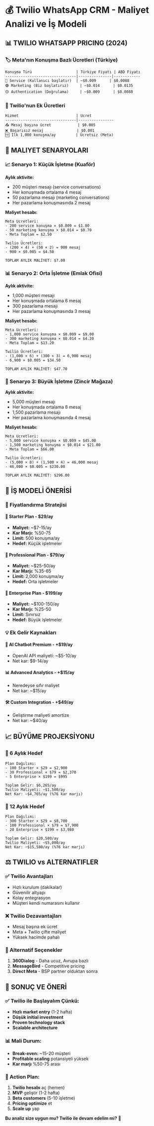 # 💰 Twilio WhatsApp CRM - Maliyet Analizi ve İş Modeli

## 📊 TWILIO WHATSAPP PRICING (2024)

### 🏷️ Meta'nın Konuşma Bazlı Ücretleri (Türkiye)
```
Konuşma Türü                    | Türkiye Fiyatı | ABD Fiyatı
--------------------------------|---------------|------------
🔵 Service (Kullanıcı başlatır)  | ~$0.009      | $0.0088
🟢 Marketing (Biz başlatırız)     | ~$0.014      | $0.0135  
🟡 Authentication (Doğrulama)     | ~$0.009      | $0.0088
```

### 💸 Twilio'nun Ek Ücretleri
```
Hizmet                          | Ücret
--------------------------------|----------------
📤 Mesaj başına ücret            | $0.005
❌ Başarısız mesaj               | $0.001
🆓 İlk 1,000 konuşma/ay         | Ücretsiz (Meta)
```

## 🧮 MALIYET SENARYOLARI

### 📈 Senaryo 1: Küçük İşletme (Kuaför)
**Aylık aktivite:**
- 200 müşteri mesajı (service conversations)
- Her konuşmada ortalama 4 mesaj
- 50 pazarlama mesajı (marketing conversations)
- Her pazarlama konuşmasında 2 mesaj

**Maliyet hesabı:**
```
Meta Ücretleri:
- 200 service konuşma × $0.009 = $1.80
- 50 marketing konuşma × $0.014 = $0.70
- Meta Toplam = $2.50

Twilio Ücretleri:
- (200 × 4) + (50 × 2) = 900 mesaj
- 900 × $0.005 = $4.50

TOPLAM AYLIK MALİYET: $7.00
```

### 📊 Senaryo 2: Orta İşletme (Emlak Ofisi)
**Aylık aktivite:**
- 1,000 müşteri mesajı
- Her konuşmada ortalama 6 mesaj  
- 300 pazarlama mesajı
- Her pazarlama konuşmasında 3 mesaj

**Maliyet hesabı:**
```
Meta Ücretleri:
- 1,000 service konuşma × $0.009 = $9.00
- 300 marketing konuşma × $0.014 = $4.20
- Meta Toplam = $13.20

Twilio Ücretleri:
- (1,000 × 6) + (300 × 3) = 6,900 mesaj
- 6,900 × $0.005 = $34.50

TOPLAM AYLIK MALİYET: $47.70
```

### 🏢 Senaryo 3: Büyük İşletme (Zincir Mağaza)
**Aylık aktivite:**
- 5,000 müşteri mesajı
- Her konuşmada ortalama 8 mesaj
- 1,500 pazarlama mesajı  
- Her pazarlama konuşmasında 4 mesaj

**Maliyet hesabı:**
```
Meta Ücretleri:
- 5,000 service konuşma × $0.009 = $45.00
- 1,500 marketing konuşma × $0.014 = $21.00
- Meta Toplam = $66.00

Twilio Ücretleri:
- (5,000 × 8) + (1,500 × 4) = 46,000 mesaj
- 46,000 × $0.005 = $230.00

TOPLAM AYLIK MALİYET: $296.00
```

## 💼 İŞ MODELİ ÖNERİSİ

### 🎯 Fiyatlandırma Stratejisi

#### 📱 Starter Plan - $29/ay
- **Maliyet:** ~$7-15/ay
- **Kar Marjı:** %50-75
- **Limit:** 500 konuşma/ay
- **Hedef:** Küçük işletmeler

#### 🚀 Professional Plan - $79/ay  
- **Maliyet:** ~$25-50/ay
- **Kar Marjı:** %35-65
- **Limit:** 2,000 konuşma/ay
- **Hedef:** Orta işletmeler

#### 🏢 Enterprise Plan - $199/ay
- **Maliyet:** ~$100-150/ay
- **Kar Marjı:** %25-50
- **Limit:** Sınırsız
- **Hedef:** Büyük işletmeler

### 💡 Ek Gelir Kaynakları

#### 🤖 AI Chatbot Premium - +$19/ay
- OpenAI API maliyeti: ~$5-10/ay
- Net kar: $9-14/ay

#### 📊 Advanced Analytics - +$15/ay
- Neredeyse sıfır maliyet
- Net kar: ~$15/ay

#### 🛠️ Custom Integration - +$49/ay
- Geliştirme maliyeti amortize
- Net kar: ~$40/ay

## 📈 BÜYÜME PROJEKSİYONU

### 🎯 6 Aylık Hedef
```
Plan Dağılımı:
- 100 Starter × $29 = $2,900
- 30 Professional × $79 = $2,370  
- 5 Enterprise × $199 = $995

Toplam Gelir: $6,265/ay
Twilio Maliyeti: ~$1,500/ay
Net Kar: ~$4,765/ay (%76 kar marjı)
```

### 🚀 12 Aylık Hedef
```
Plan Dağılımı:
- 300 Starter × $29 = $8,700
- 100 Professional × $79 = $7,900
- 20 Enterprise × $199 = $3,980

Toplam Gelir: $20,580/ay
Twilio Maliyeti: ~$5,000/ay
Net Kar: ~$15,580/ay (%76 kar marjı)
```

## ⚖️ TWILIO vs ALTERNATIFLER

### ✅ Twilio Avantajları
- Hızlı kurulum (dakikalar)
- Güvenilir altyapı
- Kolay entegrasyon
- Müşteri kendi numarasını kullanır

### ❌ Twilio Dezavantajları  
- Mesaj başına ek ücret
- Meta + Twilio çifte maliyet
- Yüksek hacimde pahalı

### 🔄 Alternatif Seçenekler
1. **360Dialog** - Daha ucuz, Avrupa bazlı
2. **MessageBird** - Competitive pricing
3. **Direct Meta** - BSP partner olduktan sonra

## 🎯 SONUÇ VE ÖNERİ

### ✅ Twilio ile Başlayalım Çünkü:
- **Hızlı market entry** (1-2 hafta)
- **Düşük initial investment**
- **Proven technology stack**
- **Scalable architecture**

### 📊 Mali Durum:
- **Break-even:** ~15-20 müşteri
- **Profitable scaling** potansiyeli yüksek
- **Kar marjı** %50-75 arası

### 🚀 Action Plan:
1. **Twilio hesabı** aç (hemen)
2. **MVP** geliştir (1-2 hafta)  
3. **Beta customers** (5-10 işletme)
4. **Pricing optimize** et
5. **Scale up** yap

**Bu analiz size uygun mu? Twilio ile devam edelim mi?** 🤔
